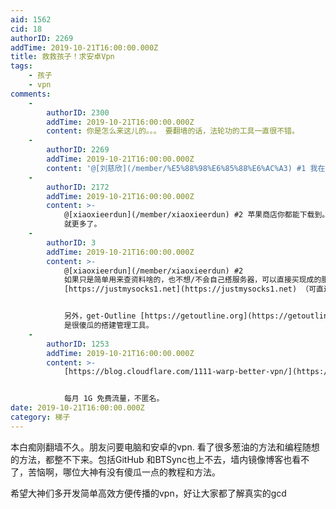 ```yaml
---
aid: 1562
cid: 18
authorID: 2269
addTime: 2019-10-21T16:00:00.000Z
title: 救救孩子！求安卓Vpn
tags:
    - 孩子
    - vpn
comments:
    -
        authorID: 2300
        addTime: 2019-10-21T16:00:00.000Z
        content: 你是怎么来这儿的。。。 要翻墙的话，法轮功的工具一直很不错。
    -
        authorID: 2269
        addTime: 2019-10-21T16:00:00.000Z
        content: '@[刘慈欣](/member/%E5%88%98%E6%85%88%E6%AC%A3) #1 我在苹果商店直接下载的'
    -
        authorID: 2172
        addTime: 2019-10-21T16:00:00.000Z
        content: >-
            @[xiaoxieerdun](/member/xiaoxieerdun) #2 苹果商店你都能下载到。安卓的 play store
            就更多了。
    -
        authorID: 3
        addTime: 2019-10-21T16:00:00.000Z
        content: >-
            @[xiaoxieerdun](/member/xiaoxieerdun) #2
            如果只是简单用来查资料啥的，也不想/不会自己搭服务器，可以直接买现成的服务，比如搬瓦工出的 justmysocks
            [https://justmysocks1.net](https://justmysocks1.net) （可直连）。


            另外，get-Outline [https://getoutline.org](https://getoutline.org)
            是很傻瓜的搭建管理工具。
    -
        authorID: 1253
        addTime: 2019-10-21T16:00:00.000Z
        content: >-
            [https://blog.cloudflare.com/1111-warp-better-vpn/](https://blog.cloudflare.com/1111-warp-better-vpn/)


            每月 1G 免费流量，不匿名。
date: 2019-10-21T16:00:00.000Z
category: 梯子
---
```


本白痴刚翻墙不久。朋友问要电脑和安卓的vpn. 看了很多葱油的方法和编程随想的方法，都整不下来。包括GitHub 和BTSync也上不去，墙内镜像博客也看不了，苦恼啊，哪位大神有没有傻瓜一点的教程和方法。

希望大神们多开发简单高效方便传播的vpn，好让大家都了解真实的gcd
